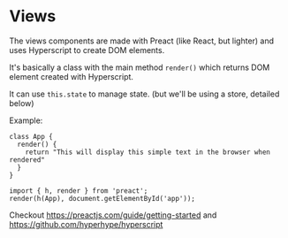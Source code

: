 
# Views

The views components are made with Preact (like React, but lighter) and uses Hyperscript to create DOM elements.

[preact]: https://preactjs.com
[hyperscript]: https://github.com/hyperhype/hyperscript

It's basically a class with the main method `render()` which returns DOM element created with Hyperscript.

It can use `this.state` to manage state. (but we'll be using a store, detailed below)

Example:

```
class App {
  render() {
    return "This will display this simple text in the browser when rendered"
  }
}

import { h, render } from 'preact';
render(h(App), document.getElementById('app'));
```

Checkout https://preactjs.com/guide/getting-started and https://github.com/hyperhype/hyperscript


